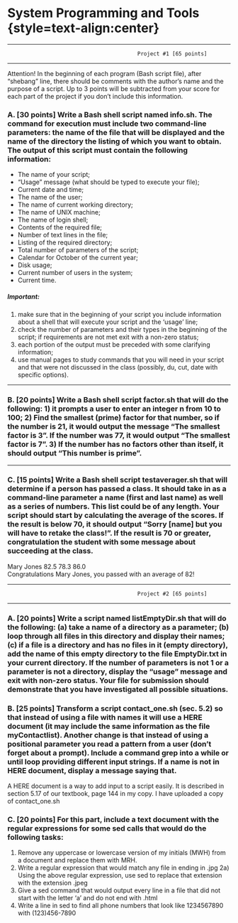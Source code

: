 # System Programming and Tools {style=text-align:center}
---------------------------------------------------------------------------------------------------  
                                             Project #1 [65 points]
---------------------------------------------------------------------------------------------------   
Attention! In the beginning of each program (Bash script file), after “shebang” line, there should be comments with the author’s name and the purpose of a script. Up to 3 points will be subtracted from your score for each part of the project if you don’t include this information.
### A.	[30 points] Write a Bash shell script named info.sh. The command for execution must include two command-line parameters: the name of the file that will be displayed and the name of the directory the listing of which you want to obtain. The output of this script must contain the following information:
- The name of your script;
- “Usage” message (what should be typed to execute your file);
- Current date and time;
- The name of the user;
- The name of current working directory;
- The name of UNIX machine;
- The name of login shell;
- Contents of the required file;
- Number of text lines in the file;
- Listing of the required directory;
- Total number of parameters of the script;
- Calendar for October of the current year;
- Disk usage;
- Current number of users in the system;
- Current time.
##### Important: 
1) make sure that in the beginning of your script you include information about a shell that will execute your script and the ‘usage’ line; 
2) check the number of parameters and their types in the beginning of the script; if requirements are not met exit with a non-zero status; 
3) each portion of the output must be preceded with some clarifying information; 
4) use manual pages to study commands that you will need in your script and that were not discussed in the class (possibly, du, cut, date with specific options).

----

### B.	[20 points] Write a Bash shell script factor.sh  that will do the following: 1) it prompts a  user to enter an integer n from 10 to 100; 2) Find the smallest (prime) factor for that number, so if the number is 21, it would output the message “The smallest factor is 3”. If the number was 77, it would output “The smallest factor is 7”. 3) If the number has no factors other than itself, it should output “This number is prime”.  
----
### C.	[15 points] Write a Bash shell script testaverager.sh that will determine if a person has passed a class. It should take in as a command-line parameter a name (first and last name) as well as a series of numbers. This list could be of any length. Your script should start by calculating the average of the scores. If the result is below 70, it should output “Sorry [name] but you will have to retake the class!”. If the result is 70 or greater, congratulation the student with some message about succeeding at the class. 

Mary Jones 82.5 78.3 86.0   
Congratulations Mary Jones, you passed with an average of 82!
 

---------------------------------------------------------------------------------------------------  
                                             Project #2 [65 points]
---------------------------------------------------------------------------------------------------  
### A. [20 points] Write a script named listEmptyDir.sh that will do the following: (a) take a name of a directory as a parameter; (b) loop through all files in this directory and display their names; (c) if a file is a directory and has no files in it (empty directory), add the name of this empty directory to the file EmptyDir.txt in your current directory. If the number of parameters is not 1 or a parameter is not a directory, display the “usage” message and exit with non-zero status. Your file for submission should demonstrate that you have investigated all possible situations.

### B. [25 points] Transform a script contact_one.sh (sec. 5.2) so that instead of using a file with names it will use a HERE document (it may include the same information as the file myContactlist). Another change is that instead of using a positional parameter you read a pattern from a user (don’t forget about a prompt). Include a command grep into a while or until loop providing different input strings. If a name is not in HERE document, display a message saying that.
A HERE document is a way to add input to a script easily. It is described in section 5.17 of our textbook, page 144 in my copy. I have uploaded a copy of contact_one.sh

### C. [20 points] For this part, include a text document with the regular expressions for some sed calls that would do the following tasks:
1) Remove any uppercase or lowercase version of my initials (MWH) from a document and replace them with MRH.
2) Write a regular expression that would match any file in ending in .jpg
2a) Using the above regular expression, use sed to replace that extension with the extension .jpeg
3) Give a sed command that would output every line in a file that did not start with the letter ‘a’ and do not end with .html
4) Write a line in sed to find all phone numbers that look like 1234567890 with (123)456-7890
